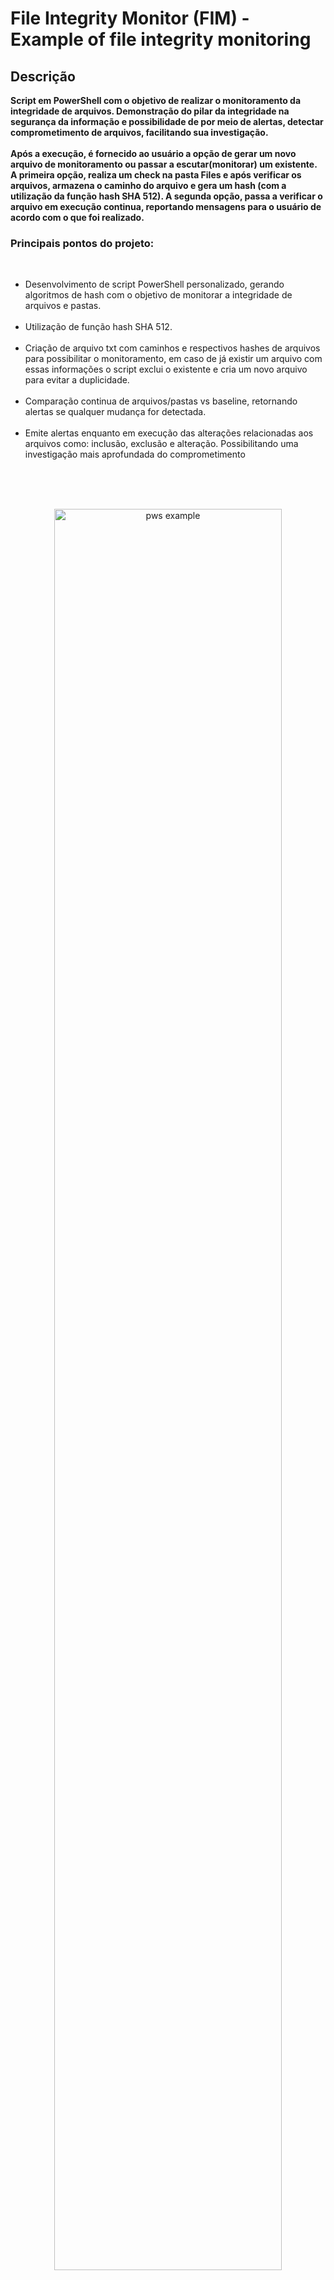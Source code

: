<h1>File Integrity Monitor (FIM) - Example of file integrity monitoring</h1>



<h2>Descrição</h2>
<b>Script em PowerShell com o objetivo de realizar o monitoramento da integridade de arquivos. Demonstração do pilar da integridade na segurança da informação e possibilidade de por meio de alertas, detectar comprometimento de arquivos, facilitando sua investigação.<br /> <br />Após a execução, é fornecido ao usuário a opção de gerar um novo arquivo de monitoramento ou passar a escutar(monitorar) um existente. A primeira opção, realiza um check na pasta Files e após verificar os arquivos, armazena o caminho do arquivo e gera um hash (com a utilização da função hash SHA 512). A segunda opção, passa a verificar o arquivo em execução continua, reportando mensagens para o usuário de acordo com o que foi realizado.
</b>

<br />
<h3>Principais pontos do projeto:</h3>
<br />

- Desenvolvimento de script PowerShell personalizado, gerando algoritmos de hash com o objetivo de monitorar a integridade de arquivos e pastas.<br /><br />
- Utilização de função hash SHA 512.<br /><br />
- Criação de arquivo txt com caminhos e respectivos hashes de arquivos para possibilitar o monitoramento, em caso de já existir um arquivo com essas informações o script   exclui o existente e cria um novo arquivo para evitar a duplicidade.<br /><br />
- Comparação continua de arquivos/pastas vs baseline, retornando alertas se qualquer mudança for detectada.<br /><br />
- Emite alertas enquanto em execução das alterações relacionadas aos arquivos como: inclusão, exclusão e alteração. Possibilitando uma investigação mais aprofundada do comprometimento<br /><br />
<br />
<br />

<p align="center">
<img src="https://i.imgur.com/DCT60Ll.png" height="85%" width="85%" alt="pws example"/>
</p>
<br />
<p align="center">
<img src="https://i.imgur.com/2kihf5p.png" height="85%" width="85%" alt="pws example 2"/>
</p>
<br />
<p align="center">
<img src="https://i.imgur.com/OaIRrEC.png" height="85%" width="85%" alt="pws example 3"/>
</p>
<br />
<p align="center">
<img src="https://i.imgur.com/ypdHYk5.png" height="85%" width="85%" alt="pws example 4"/>
</p>

<h4>Monitoramento:</h3>
- Vermelho/Cinza: Arquivos deletados.<br /><br />
- Amarelo: Arquivos modificados.<br /><br />
- Verde: Arquivos criados.<br /><br />
<br />
<p align="center">
<img src="https://i.imgur.com/sCXw0nO.png" height="85%" width="85%" alt="PWS example5"/>
</p>
<br />
<h2>Linguagens</h2>

- <b>PowerShell:</b> Script para verificar e monitorar a integridade de arquivos através de função hash (SHA 512)


<!--
 ```diff
- text in red
+ text in green
! text in orange
# text in gray
@@ text in purple (and bold)@@
```
--!>
